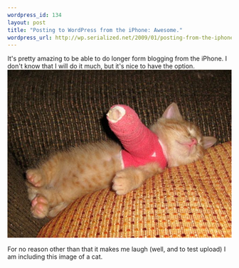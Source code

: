```yaml
--- 
wordpress_id: 134
layout: post
title: "Posting to WordPress from the iPhone: Awesome."
wordpress_url: http://wp.serialized.net/2009/01/posting-from-the-iphone/
---
```

It's pretty amazing to be able to do longer form blogging from the iPhone. I don't know that I will do it much, but it's nice to have the option. 
[![img](/images/l-640-480-3ec81aa7-c75b-4daf-a1f9-8b48aa1dca91.jpeg)](http://serialized.net/wp-content/uploads/2009/01/l-640-480-3ec81aa7-c75b-4daf-a1f9-8b48aa1dca91.jpeg)

For no reason other than that it makes me laugh (well, and to test upload) I am including this image of a cat.
